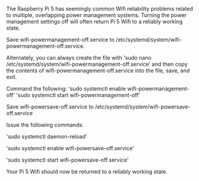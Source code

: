 The Raspberry Pi 5 has seemingly common Wifi reliability problems related to multiple, overlapping power management systems. Turning the power management settings off will often return Pi 5 Wifi to a reliably working state.

Save wifi-powermanagement-off.service to /etc/systemd/system/wifi-powermanagement-off.service.

Alternately, you can always create the file with 'sudo nano /etc/systemd/system/wifi-powermanagement-off.service' and then copy the contents of wifi-powermanagement-off.service into the file, save, and exit.

Command the following: 
'sudo systemctl enable wifi-powermanagement-off' 
'sudo systemctl start wifi-powermanagement-off' 

Save wifi-powersave-off.service to /etc/systemd/system/wifi-powersave-off.service

Issue the following commands:

'sudo systemctl daemon-reload'

'sudo systemctl enable wifi-powersave-off.service'

'sudo systemctl start wifi-powersave-off.service'

Your Pi 5 Wifi should now be returned to a reliably working state. 
